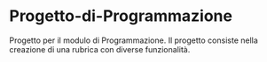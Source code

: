 # Progetto-di-Programmazione
Progetto per il modulo di Programmazione. 
Il progetto consiste nella creazione di una rubrica con diverse funzionalità. 

